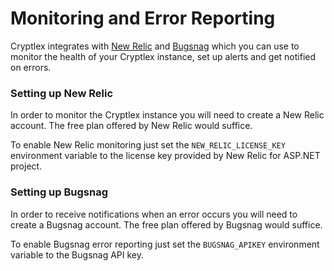 # Monitoring and Error Reporting

Cryptlex integrates with [New Relic](https://newrelic.com/) and [Bugsnag](https://www.bugsnag.com/) which you can use to monitor the health of your Cryptlex instance, set up alerts and get notified on errors.

### Setting up New Relic <a id="starting-with-grafana"></a>

In order to monitor the Cryptlex instance you will need to create a New Relic account. The free plan offered by New Relic would suffice.

To enable New Relic monitoring just set the `NEW_RELIC_LICENSE_KEY` environment variable to the license key provided by New Relic for ASP.NET project.

### Setting up Bugsnag <a id="settings-up-notifications"></a>

In order to receive notifications when an error occurs you will need to create a Bugsnag account. The free plan offered by Bugsnag would suffice.

To enable Bugsnag error reporting just set the `BUGSNAG_APIKEY` environment variable to the Bugsnag API key.



